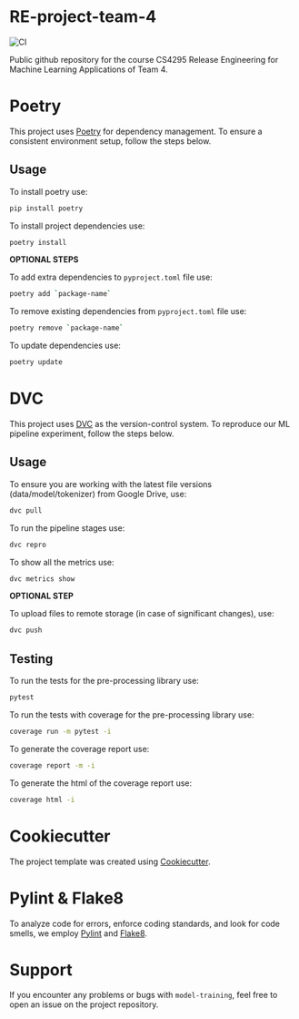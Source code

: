 # RE-project-team-4

![CI](https://github.com/Razvain/model-training/actions/workflows/pipeline.yml/badge.svg)

Public github repository for the course CS4295 Release Engineering for Machine Learning Applications of Team 4.

# Poetry

This project uses [Poetry](https://python-poetry.org/) for dependency management.
To ensure a consistent environment setup, follow the steps below.

## Usage

To install poetry use:

```bash
pip install poetry
```

To install project dependencies use:

```bash
poetry install
```

**OPTIONAL STEPS**

To add extra dependencies to `pyproject.toml` file use:

```bash
poetry add `package-name`
```

To remove existing dependencies from `pyproject.toml` file use:

```bash
poetry remove `package-name`
```

To update dependencies use:

```bash
poetry update
```

# DVC

This project uses [DVC](https://dvc.org/) as the version-control system.
To reproduce our ML pipeline experiment, follow the steps below.

## Usage

To ensure you are working with the latest file versions (data/model/tokenizer) from Google Drive, use:

```bash
dvc pull
```

To run the pipeline stages use:

```bash
dvc repro
```

To show all the metrics use:

```bash
dvc metrics show
```

**OPTIONAL STEP**

To upload files to remote storage (in case of significant changes), use:

```bash
dvc push
```

## Testing

To run the tests for the pre-processing library use:

```bash
pytest
```

To run the tests with coverage for the pre-processing library use:

```bash
coverage run -m pytest -i
```

To generate the coverage report use:

```bash
coverage report -m -i
```

To generate the html of the coverage report use:

```bash
coverage html -i
```

# Cookiecutter

The project template was created using [Cookiecutter](https://www.cookiecutter.io/).

# Pylint & Flake8

To analyze code for errors, enforce coding standards, and look for code smells, we employ [Pylint](https://pylint.readthedocs.io/en/stable/) and [Flake8](https://flake8.pycqa.org/en/latest/).

# Support

If you encounter any problems or bugs with `model-training`, feel free to open an issue on the project repository.
